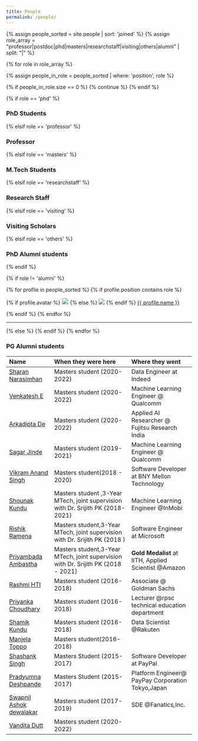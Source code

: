 ```yaml
---
title: People
permalink: /people/
---
```


{% assign people_sorted = site.people | sort: 'joined' %}
{% assign role_array = "professor|postdoc|phd|masters|researchstaff|visiting|others|alumni" | split: "|" %}

{% for role in role_array %}

{% assign people_in_role = people_sorted | where: 'position', role %}

<!-- Skip section if there's nobody -->
{% if people_in_role.size == 0 %}
  {% continue %}
{% endif %}

<div class="pos_header">
{% if role == 'phd' %}
<h3>PhD Students</h3>
 {% elsif role == 'professor' %}
<h3>Professor</h3>
 {% elsif role == 'masters' %}
<h3>M.Tech Students</h3>
 {% elsif role == 'researchstaff' %}
<h3>Research Staff</h3>
 {% elsif role == 'visiting' %}
<h3>Visiting Scholars</h3>
 {% elsif role == 'others' %}
<h3>PhD Alumni students</h3>
{% endif %}
</div>

{% if role != 'alumni' %}
<div class="content list people">
  {% for profile in people_sorted %}
    {% if profile.position contains role %}
      <div class="list-item-people">
        <p class="list-post-title">
          {% if profile.avatar %}
            <a href="{{ site.baseurl }}{{ profile.url }}"><img class="profile-thumbnail" src="{{site.baseurl}}/images/people/{{profile.avatar}}" style="border: 1px solid #e6e6e6"></a>
          {% else %}
            <a href="{{ site.baseurl }}{{ profile.url }}"><img class="profile-thumbnail" src="http://evansheline.com/wp-content/uploads/2011/02/facebook-Storm-Trooper.jpg"></a>
          {% endif %}
          <a class="name" href="{{ site.baseurl }}{{ profile.url }}">{{ profile.name }}</a>
        </p>
      </div>    
    {% endif %}
  {% endfor %}
</div>
<hr>

{% else %}
{% endif %}
{% endfor %}

<h3>PG Alumni students</h3>


| Name| When they were here | Where they went |
| :------------- |:-------------| :-----------|
| [Sharan Narasimhan](https://www.linkedin.com/in/sharan21/) | Masters student (2020-2022) | Data Engineer at Indeed|
| [Venkatesh E](https://www.linkedin.com/in/venkateshelangovan/) | Masters student (2020-2022) |  Machine Learning Engineer @ Qualcomm
| [Arkadipta De](https://www.linkedin.com/in/arkadipta-de/) | Masters student (2020-2022) | Applied AI Researcher @ Fujitsu Research India|
| [Sagar Jinde ](https://www.linkedin.com/in/sagarjinde/) | Masters student (2019-2021) | Machine Learning Engineer @ Qualcomm|
| [Vikram Anand Singh ](https://www.linkedin.com/in/vikramanandsingh/) |Masters student(2018 - 2020) |Software Developer at BNY Mellon Technology|
| [Shounak Kundu](https://www.linkedin.com/in/shounak-kundu-53977817/) |Masters student ,3-Year MTech, joint supervision with Dr. Srijith PK (2018-2021) | Machine Learning Engineer @InMobi  |
| [Rishik Ramena ](https://www.linkedin.com/in/rishik-ramena-0a0b52b0/) | Masters student,3-Year MTech, joint supervision with Dr. Srijith PK (2018 ) | Software Engineer at Microsoft |
| [Priyambada Ambastha](https://www.linkedin.com/in/priyambada-ambastha-133962119/) | Masters student,3-Year MTech, joint supervision with Dr. Srijith PK (2018 - 2021) | <b>Gold Medalist</b> at IITH, Applied Scientist @Amazon  |
| [Rashmi HTI ](https://www.linkedin.com/in/rashmi-hti-3bb52039/) | Masters student (2016-2018) | Associate @ Goldman Sachs |
| [Priyanka Choudhary](https://www.linkedin.com/in/priyanka-choudhary-9b0b46111/) | Masters student (2016-2018) | Lecturer @rpsc technical education department |
| [Shamik Kundu ](https://www.linkedin.com/in/shamikkundu/) | Masters student (2016-2018) |Data Scientist @Rakuten  |
| [Manjela Toppo ](https://www.linkedin.com/in/manjela-toppo-021342154/) | Masters student(2016-2018) |  
| [Shashank Singh](https://www.linkedin.com/in/shashank-singh-a527bb112/) | Masters Student (2015-2017) |Software Developer at PayPal|
| [Pradyumna Deshpande ](https://www.linkedin.com/in/pradyumna-deshpande-72a51455/) | Masters Student (2015-2017) | Platform Engineer@ PayPay Corporation Tokyo,Japan |
| [Swapnil Ashok dewalakar](https://www.linkedin.com/in/swapdewalkar/)| Masters student (2017-2019) | SDE @Fanatics,Inc. |
| [Vandita Dutt ](https://www.linkedin.com/in/vandita-dutt-840646141/) | Masters student (2020-2022) |


